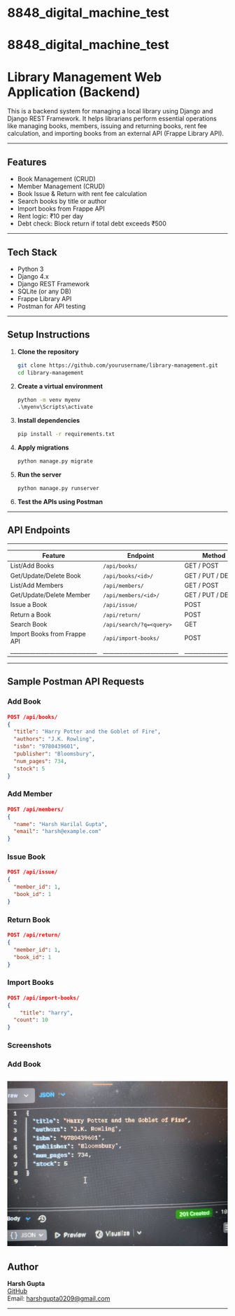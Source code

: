 # 8848_digital_machine_test
# 8848_digital_machine_test

# Library Management Web Application (Backend)

This is a backend system for managing a local library using Django and Django REST Framework. It helps librarians perform essential operations like managing books, members, issuing and returning books, rent fee calculation, and importing books from an external API (Frappe Library API).

---

## Features

- Book Management (CRUD)
- Member Management (CRUD)
- Book Issue & Return with rent fee calculation
- Search books by title or author
- Import books from Frappe API
- Rent logic: ₹10 per day
- Debt check: Block return if total debt exceeds ₹500

---

## Tech Stack

- Python 3
- Django 4.x
- Django REST Framework
- SQLite (or any DB)
- Frappe Library API
- Postman for API testing

---

## Setup Instructions

1. **Clone the repository**
   ```bash
   git clone https://github.com/yourusername/library-management.git
   cd library-management
   ```

2. **Create a virtual environment**
   ```cmd
   python -m venv myenv
   .\myenv\Scripts\activate
   ```

3. **Install dependencies**
   ```cmd
   pip install -r requirements.txt
   ```

4. **Apply migrations**
   ```cmd
   python manage.py migrate
   ```

5. **Run the server**
   ```cmd
   python manage.py runserver
   ```

6. **Test the APIs using Postman**

---

## API Endpoints
___________________________________________________________________________________
|           Feature             |         Endpoint          |       Method        |
|-------------------------------|---------------------------|---------------------|
| List/Add Books                | `/api/books/`             | GET / POST          |
| Get/Update/Delete Book        | `/api/books/<id>/`        | GET / PUT / DELETE  |
| List/Add Members              | `/api/members/`           | GET / POST          |
| Get/Update/Delete Member      | `/api/members/<id>/`      | GET / PUT / DELETE  |
| Issue a Book                  | `/api/issue/`             | POST                |
| Return a Book                 | `/api/return/`            | POST                |
| Search Book                   | `/api/search/?q=<query>`  | GET                 |
| Import Books from Frappe API  | `/api/import-books/`      | POST                |
|_______________________________|___________________________|_____________________|

---

## Sample Postman API Requests

### Add Book
```json
POST /api/books/
{
  "title": "Harry Potter and the Goblet of Fire",
  "authors": "J.K. Rowling",
  "isbn": "9780439601",
  "publisher": "Bloomsbury",
  "num_pages": 734,
  "stock": 5
}

```

### Add Member
```json
POST /api/members/
{
  "name": "Harsh Harilal Gupta",
  "email": "harsh@example.com"
}
```

### Issue Book
```json
POST /api/issue/
{
  "member_id": 1,
  "book_id": 1
}
```

### Return Book
```json
POST /api/return/
{
  "member_id": 1,
  "book_id": 1
}

```



### Import Books
```json
POST /api/import-books/
{
    "title": "harry",
  "count": 10
}
```

### Screenshots
    
### Add Book

![alt text](image-1.png)
---

##  Author

**Harsh Gupta**  
[GitHub](https://github.com/HarshGupta29112002/)  
Email: harshgupta0209@gmail.com

---